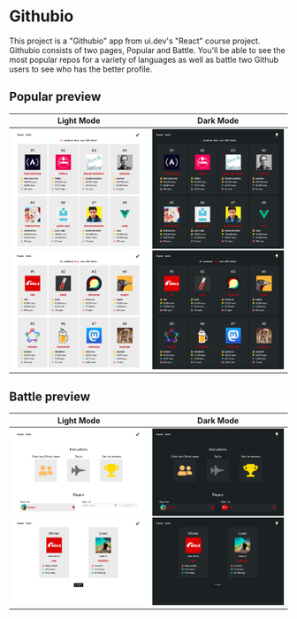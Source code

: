 # Githubio

This project is a "Githubio" app from ui.dev's "React" course project. Githubio consists of two pages, Popular and Battle. You'll be able to see the most popular repos for a variety of languages as well as battle two Github users to see who has the better profile.

## Popular preview

Light Mode          |  Dark Mode
:-------------------------:|:-------------------------:
![](./popularl.png) ![](./railsl.png) | ![](./populard.png) ![](./railsd.png)

## Battle preview

Light Mode          |  Dark Mode
:-------------------------:|:-------------------------:
![](./battlel.png) ![](./resultl.png) | ![](./battled.png) ![](./resultd.png)

